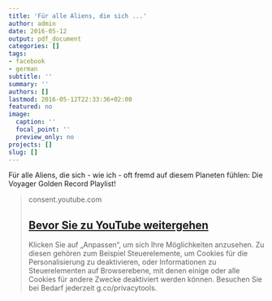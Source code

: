 ```yaml
---
title: 'Für alle Aliens, die sich ...'
author: admin
date: 2016-05-12
output: pdf_document
categories: []
tags:
- facebook
- german
subtitle: ''
summary: ''
authors: []
lastmod: 2016-05-12T22:33:36+02:00
featured: no
image:
  caption: ''
  focal_point: ''
  preview_only: no
projects: []
slug: []
---
```

Für alle Aliens, die sich - wie ich - oft fremd auf diesem Planeten fühlen: Die Voyager Golden Record Playlist!
> consent.youtube.com
> ## [Bevor Sie zu YouTube weitergehen](https://www.youtube.com/playlist?list=PLA5Z0m2JKyVJUgkMG08WP8KsAvLrjfkjP)
>
>Klicken Sie auf „Anpassen“, um sich Ihre Möglichkeiten anzusehen. Zu diesen gehören zum Beispiel Steuerelemente, um Cookies für die Personalisierung zu deaktivieren, oder Informationen zu Steuerelementen auf Browserebene, mit denen einige oder alle Cookies für andere Zwecke deaktiviert werden können.  Besuchen Sie bei Bedarf jederzeit g.co/privacytools.

